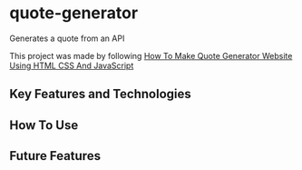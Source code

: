 # quote-generator
Generates a quote from an API

This project was made by following [How To Make Quote Generator Website Using HTML CSS And JavaScript](https://youtu.be/FiUVwPYYT5A?si=bVEgUK-qIvM9uL2r)

## Key Features and Technologies

## How To Use

## Future Features
